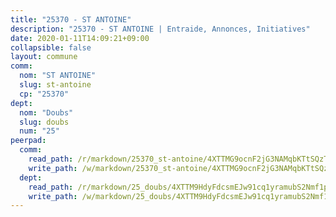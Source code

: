 ```yaml
---
title: "25370 - ST ANTOINE"
description: "25370 - ST ANTOINE | Entraide, Annonces, Initiatives"
date: 2020-01-11T14:09:21+09:00
collapsible: false
layout: commune
comm:
  nom: "ST ANTOINE"
  slug: st-antoine
  cp: "25370"
dept:
  nom: "Doubs"
  slug: doubs
  num: "25"
peerpad:
  comm:
    read_path: /r/markdown/25370_st-antoine/4XTTMG9ocnF2jG3NAMqbKTtSQzTDB4gQxsWzwTeFLBNXVMaat
    write_path: /w/markdown/25370_st-antoine/4XTTMG9ocnF2jG3NAMqbKTtSQzTDB4gQxsWzwTeFLBNXVMaat-K3TgUqiBwLSwutRc4tFNsxqRGtDgsH9SJQyN9EE7bDKWHjCFFd2UvXkvrcs7ZyzF2x3HhkdPHfAvc7zy2b5CoRrMKHwFAmyPFw6zRPy17KxNXwQk8WpD5CFWhV1jbudWF8NXNa7i
  dept:
    read_path: /r/markdown/25_doubs/4XTTM9HdyFdcsmEJw91cq1yramubS2Nmf1ps2s84xcMxY74Zv
    write_path: /w/markdown/25_doubs/4XTTM9HdyFdcsmEJw91cq1yramubS2Nmf1ps2s84xcMxY74Zv-K3TgURza6A4QY75MscA2g52nUX9tjMQaHW9mgBSgyRKNNp3M6gkaXA9iDDtpbSx22mTSZbQLYS1izbwsznz8e9u5BERCmGKxZ379xV2nAaDe1bGyxrjytc7G1EcbGtknRFYQ1Lxp
---
```


